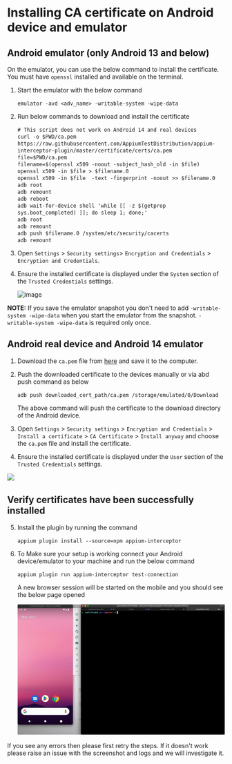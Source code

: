 # Installing CA certificate on Android device and emulator

  
## Android emulator (only Android 13 and below)

On the emulator, you can use the below command to install the certificate. You must have `openssl` installed and available on the terminal.

1. Start the emulator with the below command
   ```shell
   emulator -avd <adv_name> -writable-system -wipe-data
   ```
2. Run below commands to download and install the certificate
    ```shell
    # This script does not work on Android 14 and real devices
    curl -o $PWD/ca.pem https://raw.githubusercontent.com/AppiumTestDistribution/appium-interceptor-plugin/master/certificate/certs/ca.pem
    file=$PWD/ca.pem
    filename=$(openssl x509 -noout -subject_hash_old -in $file)
    openssl x509 -in $file > $filename.0
    openssl x509 -in $file  -text -fingerprint -noout >> $filename.0
    adb root
    adb remount
    adb reboot
    adb wait-for-device shell 'while [[ -z $(getprop sys.boot_completed) ]]; do sleep 1; done;'
    adb root
    adb remount
    adb push $filename.0 /system/etc/security/cacerts
    adb remount
    ```

3. Open `Settings` > `Security settings`> `Encryption and Credentials` > `Encryption and Credentials`.

4. Ensure the installed certificate is displayed under the `System` section of the `Trusted Credentials` settings.
   
   <img width="930" alt="image" src="https://github.com/AppiumTestDistribution/appium-interceptor-plugin/assets/6311526/51885560-be30-455e-9b42-2a829a8f5b8a">

**NOTE:** If you save the emulator snapshot you don't need to add `-writable-system -wipe-data` when you start the emulator from the snapshot. `-writable-system -wipe-data` is required only once.
    

    
## Android real device and Android 14 emulator

1. Download the `ca.pem` file from [here](../certificate/certs/ca.pem) and save it to the computer.

2. Push the downloaded certificate to the devices manually or via abd push command as below

    ```shell
    adb push downloaded_cert_path/ca.pem /storage/emulated/0/Download
    ```

    The above command will push the certificate to the download directory of the Android device.

3. Open `Settings` > `Security settings` > `Encryption and Credentials` > `Install a certificate` > `CA Certificate` > `Install anyway` and choose the `ca.pem` file and install the certificate.

4. Ensure the installed certificate is displayed under the `User` section of the `Trusted Credentials` settings.

<img src="./ca_install_steps.gif">

    
    
    
## Verify certificates have been successfully installed

5. Install the plugin by running the command 

    ```shell
    appium plugin install --source=npm appium-interceptor
    ```
6. To Make sure your setup is working connect your Android device/emulator to your machine and run the below command
    
    ```shell
    appium plugin run appium-interceptor test-connection
    ```

    A new browser session will be started on the mobile and you should see the below page opened
     
    <img src="./test-connection.gif">

If you see any errors then please first retry the steps. If it doesn't work please raise an issue with the screenshot and logs and we will investigate it.
